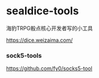 # sealdice-tools

海豹TRPG骰点核心开发者写的小工具

https://dice.weizaima.com/



### sock5-tools

https://github.com/fy0/socks5-tool
